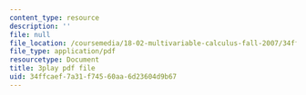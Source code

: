 ```yaml
---
content_type: resource
description: ''
file: null
file_location: /coursemedia/18-02-multivariable-calculus-fall-2007/34ffcaef7a31f74560aa6d23604d9b67_24v9onS9Kcg.pdf
file_type: application/pdf
resourcetype: Document
title: 3play pdf file
uid: 34ffcaef-7a31-f745-60aa-6d23604d9b67
---
```

